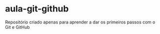 # aula-git-github

Repositório criado apenas para aprender a dar os primeiros passos com o Git e GitHub
